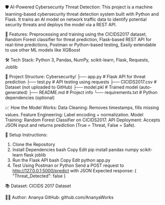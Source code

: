 🛡️ AI-Powered Cybersecurity Threat Detection:
This project is a machine learning-based cybersecurity threat detection system built with Python and Flask. It trains an AI model on network traffic data to identify potential security threats and deploys the model via a REST API.

🚀 Features:
Preprocessing and training using the CICIDS2017 dataset,
Random Forest classifier for threat prediction,
Flask-based REST API for real-time predictions,
Postman or Python-based testing,
Easily extendable to use other ML models like XGBoost


🛠️ Tech Stack:
Python 3,
Pandas, NumPy,
scikit-learn,
Flask,
Requests,
Joblib


📂 Project Structure:
Cybersecurity/
├── app.py           # Flask API for threat prediction
├── test.py          # API testing using requests
├── CICIDS2017.csv   # Dataset (not uploaded to GitHub)
├── model.pkl        # Trained model (auto-generated)
├── README.md        # Project info
└── requirements.txt # Python dependencies (optional)


📈 How the Model Works:
Data Cleaning: Removes timestamps, fills missing values.
Feature Engineering: Label encoding + normalization.
Model Training: Random Forest Classifier on CICIDS2017.
API Deployment: Accepts JSON input and returns prediction (True = Threat, False = Safe).


🔧 Setup Instructions:
1. Clone the Repository
2. Install Dependencies
bash
Copy
Edit
pip install pandas numpy scikit-learn flask joblib
3. Run the Flask API
bash
Copy
Edit
python app.py
4. Test Using Postman or Python
Send a POST request to http://127.0.0.1:5000/predict with JSON
Expected response:
{
  "Threat_Detected": false
}


📚 Dataset:
CICIDS 2017 Dataset


👩‍💻 Author:
Ananya
GitHub: github.com/AnanyaWorks

